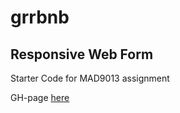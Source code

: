 # grrbnb
## Responsive Web Form

Starter Code for MAD9013 assignment

GH-page [here](https://panc0046.github.io/grrbnb/)
